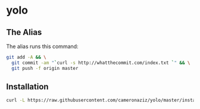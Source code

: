 # yolo

## The Alias

The alias runs this command:

```sh
git add -A && \
  git commit -am "`curl -s http://whatthecommit.com/index.txt `" && \
  git push -f origin master
```

## Installation

```sh
curl -L https://raw.githubusercontent.com/cameronaziz/yolo/master/install.sh | sudo bash
```
